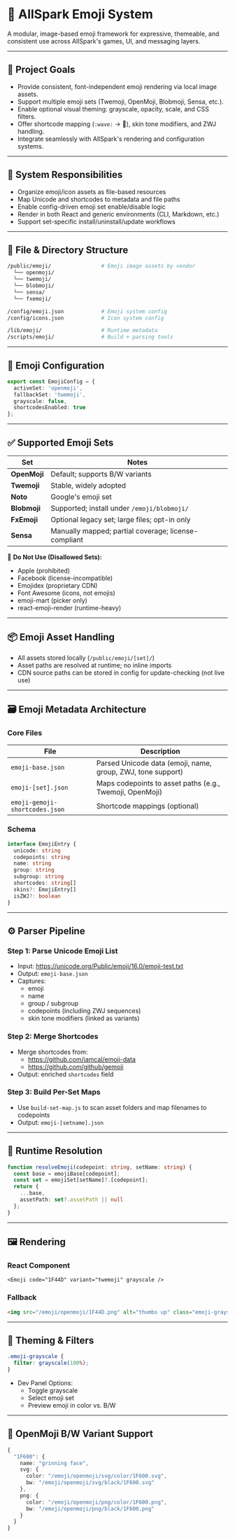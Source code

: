 # 🧱 AllSpark Emoji System

A modular, image-based emoji framework for expressive, themeable, and consistent use across AllSpark's games, UI, and messaging layers.

---

## 🎯 Project Goals

- Provide consistent, font-independent emoji rendering via local image assets.
- Support multiple emoji sets (Twemoji, OpenMoji, Blobmoji, Sensa, etc.).
- Enable optional visual theming: grayscale, opacity, scale, and CSS filters.
- Offer shortcode mapping (`:wave:` → 👋), skin tone modifiers, and ZWJ handling.
- Integrate seamlessly with AllSpark's rendering and configuration systems.

---

## 🧠 System Responsibilities

- Organize emoji/icon assets as file-based resources
- Map Unicode and shortcodes to metadata and file paths
- Enable config-driven emoji set enable/disable logic
- Render in both React and generic environments (CLI, Markdown, etc.)
- Support set-specific install/uninstall/update workflows

---

## 📁 File & Directory Structure

```bash
/public/emoji/                # Emoji image assets by vendor
  └── openmoji/
  └── twemoji/
  └── blobmoji/
  └── sensa/
  └── fxemoji/

/config/emoji.json            # Emoji system config
/config/icons.json            # Icon system config

/lib/emoji/                   # Runtime metadata
/scripts/emoji/               # Build + parsing tools
```

---

## 🔧 Emoji Configuration

```ts
export const EmojiConfig = {
  activeSet: 'openmoji',
  fallbackSet: 'twemoji',
  grayscale: false,
  shortcodesEnabled: true
};
```

---

## ✅ Supported Emoji Sets

| Set         | Notes |
|-------------|-------|
| **OpenMoji**| Default; supports B/W variants |
| **Twemoji** | Stable, widely adopted |
| **Noto**    | Google's emoji set |
| **Blobmoji**| Supported; install under `/emoji/blobmoji/` |
| **FxEmoji** | Optional legacy set; large files; opt-in only |
| **Sensa**   | Manually mapped; partial coverage; license-compliant |

📝 **Do Not Use (Disallowed Sets):**

- Apple (prohibited)
- Facebook (license-incompatible)
- Emojidex (proprietary CDN)
- Font Awesome (icons, not emojis)
- emoji-mart (picker only)
- react-emoji-render (runtime-heavy)

---

## 📦 Emoji Asset Handling

- All assets stored locally (`/public/emoji/[set]/`)
- Asset paths are resolved at runtime; no inline imports
- CDN source paths can be stored in config for update-checking (not live use)

---

## 🗃 Emoji Metadata Architecture

### Core Files

| File                          | Description |
|-------------------------------|-------------|
| `emoji-base.json`             | Parsed Unicode data (emoji, name, group, ZWJ, tone support) |
| `emoji-[set].json`            | Maps codepoints to asset paths (e.g., Twemoji, OpenMoji) |
| `emoji-gemoji-shortcodes.json`| Shortcode mappings (optional) |

### Schema

```ts
interface EmojiEntry {
  unicode: string
  codepoints: string
  name: string
  group: string
  subgroup: string
  shortcodes: string[]
  skins?: EmojiEntry[]
  isZWJ?: boolean
}
```

---

## ⚙️ Parser Pipeline

### Step 1: Parse Unicode Emoji List

- Input: https://unicode.org/Public/emoji/16.0/emoji-test.txt
- Output: `emoji-base.json`
- Captures:
  - emoji
  - name
  - group / subgroup
  - codepoints (including ZWJ sequences)
  - skin tone modifiers (linked as variants)

### Step 2: Merge Shortcodes

- Merge shortcodes from:
  - https://github.com/iamcal/emoji-data
  - https://github.com/github/gemoji
- Output: enriched `shortcodes` field

### Step 3: Build Per-Set Maps

- Use `build-set-map.js` to scan asset folders and map filenames to codepoints
- Output: `emoji-[setname].json`

---

## 🔎 Runtime Resolution

```ts
function resolveEmoji(codepoint: string, setName: string) {
  const base = emojiBase[codepoint];
  const set = emojiSet[setName]?.[codepoint];
  return {
    ...base,
    assetPath: set?.assetPath || null
  };
}
```

---

## 🖼 Rendering

### React Component

```tsx
<Emoji code="1F44D" variant="twemoji" grayscale />
```

### Fallback

```html
<img src="/emoji/openmoji/1F44D.png" alt="thumbs up" class="emoji-grayscale">
```

---

## 🎨 Theming & Filters

```css
.emoji-grayscale {
  filter: grayscale(100%);
}
```

- Dev Panel Options:
  - Toggle grayscale
  - Select emoji set
  - Preview emoji in color vs. B/W

---

## 🖤 OpenMoji B/W Variant Support

```ts
{
  "1F600": {
    name: "grinning face",
    svg: {
      color: "/emoji/openmoji/svg/color/1F600.svg",
      bw: "/emoji/openmoji/svg/black/1F600.svg"
    },
    png: {
      color: "/emoji/openmoji/png/color/1F600.png",
      bw: "/emoji/openmoji/png/black/1F600.png"
    }
  }
}
```
